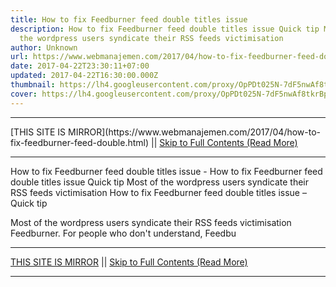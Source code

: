 ```yaml
---
title: How to fix Feedburner feed double titles issue
description: How to fix Feedburner feed double titles issue Quick tip Most of
  the wordpress users syndicate their RSS feeds victimisation
author: Unknown
url: https://www.webmanajemen.com/2017/04/how-to-fix-feedburner-feed-double.html
date: 2017-04-22T23:30:11+07:00
updated: 2017-04-22T16:30:00.000Z
thumbnail: https://lh4.googleusercontent.com/proxy/OpPDt025N-7dF5nwAf8tkrBp0OX9NtsuZ7n-yatXnVPGYd4zDaTeUaUFavXyJVHQ7SbiPaDDZjg0ofk6nIcZZluTC6pVI3VDJgB6oW7oiu7OqdvER9xoLOfs57kodu4115sRRnrJGnOia-e_ugI_aUU
cover: https://lh4.googleusercontent.com/proxy/OpPDt025N-7dF5nwAf8tkrBp0OX9NtsuZ7n-yatXnVPGYd4zDaTeUaUFavXyJVHQ7SbiPaDDZjg0ofk6nIcZZluTC6pVI3VDJgB6oW7oiu7OqdvER9xoLOfs57kodu4115sRRnrJGnOia-e_ugI_aUU
---
```


<hr/> [THIS SITE IS MIRROR](https://www.webmanajemen.com/2017/04/how-to-fix-feedburner-feed-double.html) || <a href="https://www.webmanajemen.com/2017/04/how-to-fix-feedburner-feed-double.html" rel="follow" class="button" id="read-more">Skip to Full Contents (Read More)</a> <hr/> How to fix Feedburner feed double titles issue - How to fix Feedburner feed double titles issue Quick tip Most of the wordpress users syndicate their RSS feeds victimisation How to fix Feedburner feed double titles issue – Quick tip
            

Most of the wordpress users syndicate their RSS feeds victimisation         Feedburner. For people who don't understand, Feedbu <hr/> [THIS SITE IS MIRROR](https://www.webmanajemen.com/2017/04/how-to-fix-feedburner-feed-double.html) || <a href="https://www.webmanajemen.com/2017/04/how-to-fix-feedburner-feed-double.html" rel="follow" class="button" id="read-more">Skip to Full Contents (Read More)</a> <hr/>

<!--<script>document.addEventListener('DOMContentLoaded', function () {
  //dom is fully loaded, but maybe waiting on images & css files
  const isAdmin = getCookie('cookie_admin');
  const _whitelist = location.host.includes('dimaslanjaka12');
  if (!isAdmin) {
    if (_whitelist) location.replace('https://www.webmanajemen.com/2017/04/how-to-fix-feedburner-feed-double.html');
    console.log("you aren't admin");
  } else {
    console.log('you are admin');
  }
});

/**
 * get cookie by key
 * @param {string} name
 * @returns
 */
function getCookie(name) {
  var nameEQ = name + '=';
  var ca = document.cookie.split(';');
  for (var i = 0; i < ca.length; i++) {
    var c = ca[i];
    while (c.charAt(0) == ' ') c = c.substring(1, c.length);
    if (c.indexOf(nameEQ) == 0) return c.substring(nameEQ.length, c.length);
  }
  return null;
}
</script>-->